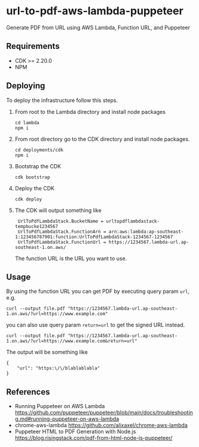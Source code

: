 # url-to-pdf-aws-lambda-puppeteer

Generate PDF from URL using AWS Lambda, Function URL, and Puppeteer

## Requirements

- CDK >= 2.20.0
- NPM

## Deploying

To deploy the infrastructure follow this steps.

1. From root to the Lambda directory and install node packages
   
   ```
   cd lambda
   npm i
   ```

2. From root directory go to the CDK directory and install node packages.

   ```
   cd deployments/cdk
   npm i
   ```

3. Bootstrap the CDK

   ```
   cdk bootstrap
   ```

4. Deploy the CDK

   ```
   cdk deploy
   ```

5. The CDK will output something like

   ```
    UrlToPdfLambdaStack.BucketName = urltopdflambdastack-tempbucke1234567
    UrlToPdfLambdaStack.FunctionArn = arn:aws:lambda:ap-southeast-1:123456787901:function:UrlToPdfLambdaStack-1234567-1234567
    UrlToPdfLambdaStack.FunctionUrl = https://1234567.lambda-url.ap-southeast-1.on.aws/
   ```

   The function URL is the URL you want to use.

## Usage

By using the function URL you can get PDF by executing query param `url`, e.g.

```
curl --output file.pdf "https://1234567.lambda-url.ap-southeast-1.on.aws/?url=https://www.example.com"
```

you can also use query param `return=url` to get the signed URL instead.

```
curl --output file.pdf "https://1234567.lambda-url.ap-southeast-1.on.aws/?url=https://www.example.com&return=url"
```

The output will be something like

```
{
    "url": "https:\/\/blablablabla"
}
```

## References

- Running Puppeteer on AWS Lambda
  https://github.com/puppeteer/puppeteer/blob/main/docs/troubleshooting.md#running-puppeteer-on-aws-lambda
- chrome-aws-lambda
  https://github.com/alixaxel/chrome-aws-lambda
- Puppeteer HTML to PDF Generation with Node.js
  https://blog.risingstack.com/pdf-from-html-node-js-puppeteer/